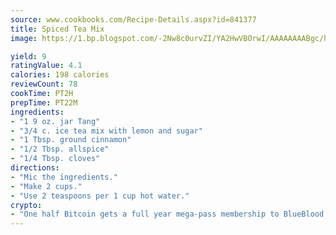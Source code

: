 ```yaml
---
source: www.cookbooks.com/Recipe-Details.aspx?id=841377
title: Spiced Tea Mix
image: https://1.bp.blogspot.com/-2Nw8c0urvZI/YA2HwVBOrwI/AAAAAAAABgc/hcoCuYbLRGghREWYfHLERS8jzKEXzVPXwCLcBGAsYHQ/s154/14.png

yield: 9
ratingValue: 4.1
calories: 198 calories
reviewCount: 78
cookTime: PT2H
prepTime: PT22M
ingredients:
- "1 9 oz. jar Tang"
- "3/4 c. ice tea mix with lemon and sugar"
- "1 Tbsp. ground cinnamon"
- "1/2 Tbsp. allspice"
- "1/4 Tbsp. cloves"
directions:
- "Mic the ingredients."
- "Make 2 cups."
- "Use 2 teaspoons per 1 cup hot water."
crypto:
- "One half Bitcoin gets a full year mega-pass membership to BlueBlood."
---
```

